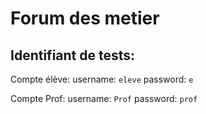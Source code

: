 # Forum des metier

## Identifiant de tests:

Compte élève:
username: `eleve`
password: `e`

Compte Prof:
username: `Prof`
password: `prof`